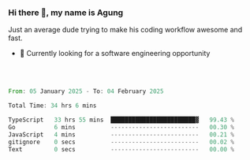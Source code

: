 ### Hi there 👋, my name is Agung
Just an average dude trying to make his coding workflow awesome and fast.

<!--
**agungfir98/agungfir98** is a ✨ _special_ ✨ repository because its `README.md` (this file) appears on your GitHub profile.
-->

- 🔭 Currently looking for a software engineering opportunity
<br/>
<br/>
<!--START_SECTION:waka-->

```rust
From: 05 January 2025 - To: 04 February 2025

Total Time: 34 hrs 6 mins

TypeScript   33 hrs 55 mins  ████████████████████████▓   99.43 %
Go           6 mins          -------------------------   00.30 %
JavaScript   4 mins          -------------------------   00.21 %
gitignore    0 secs          -------------------------   00.02 %
Text         0 secs          -------------------------   00.00 %
```

<!--END_SECTION:waka-->
